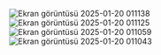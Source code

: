 ![Ekran görüntüsü 2025-01-20 011138](https://github.com/user-attachments/assets/b5fd5b94-cefa-4c83-b706-232df2c7de1a)
![Ekran görüntüsü 2025-01-20 011125](https://github.com/user-attachments/assets/3ac6a744-09d1-452a-a9e3-851e809a2764)
![Ekran görüntüsü 2025-01-20 011059](https://github.com/user-attachments/assets/d0c93267-3f58-437c-95fa-27888c19d070)
![Ekran görüntüsü 2025-01-20 011043](https://github.com/user-attachments/assets/f89183ff-e3dd-45ed-a1a6-c3c77c192655)
